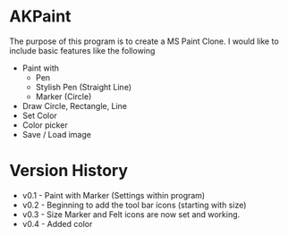 # AKPaint
The purpose of this program is to create a MS Paint Clone.  I would like to include basic features like the following
 * Paint with 
      - Pen
      - Stylish Pen (Straight Line)
      - Marker (Circle)
 * Draw Circle, Rectangle, Line
 * Set Color 
 * Color picker
 * Save / Load image
 
 # Version History
  - v0.1 - Paint with Marker (Settings within program)
  - v0.2 - Beginning to add the tool bar icons (starting with size)  
  - v0.3 - Size Marker and Felt icons are now set and working.
  - v0.4 - Added color
      
      
